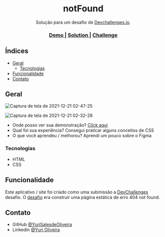 <h1 align="center">notFound</h1>

<div align="center">
   Solução para um desafio de  <a href="http://devchallenges.io" target="_blank">Devchallenges.io</a>.
</div>

<div align="center">
  <h3>
    <a href="https://{your-demo-link.your-domain}">
      Demo
    </a>
    <span> | </span>
    <a href="https://{your-url-to-the-solution}">
      Solution
    </a>
    <span> | </span>
    <a href="https://devchallenges.io/challenges/wBunSb7FPrIepJZAg0sY">
      Challenge
    </a>
  </h3>
</div>

<!-- TABLE OF CONTENTS -->

## Índices

- [Geral](#geral)
  - [Tecnologias](#tecnologias)
- [Funcionalidade](#funcionalidade)
- [Contato](#contato)

<!-- OVERVIEW -->

## Geral

![Captura de tela de 2021-12-21 02-47-25](https://user-images.githubusercontent.com/54549125/146878203-b00ca82f-8972-47cf-9676-763afcf71ce0.png)

![Captura de tela de 2021-12-21 02-32-28](https://user-images.githubusercontent.com/54549125/146876716-d39d1a10-d9cd-4700-a94d-8dc567ecf57e.png)


- Onde posso ver sua demonstração? [Click aqui](https://yurisalesdeoliveira.github.io/notFound/)
- Qual foi sua experiência? Consegui praticar alguns conceitos de CSS
- O que você aprendeu / melhorou? Aprendi um pouco sobre o Figma

### Tecnologias

- HTML
- CSS

## Funcionalidade

Este aplicativo / site foi criado como uma submissão a [DevChallenges](https://devchallenges.io/challenges) desafio. O [desafio](https://devchallenges.io/challenges/wBunSb7FPrIepJZAg0sY) era construir uma página estática de erro 404 not found.

## Contato

- GitHub [@YuriSalesdeOliveira](https://github.com/YuriSalesdeOliveira)
- Linkedin [@Yuri Oliveira](https://www.linkedin.com/in/yuri-oliveira-0703801a2/)
